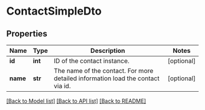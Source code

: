 # ContactSimpleDto

## Properties
Name | Type | Description | Notes
------------ | ------------- | ------------- | -------------
**id** | **int** | ID of the contact instance. | [optional] 
**name** | **str** | The name of the contact. For more detailed information load the contact via id. | [optional] 

[[Back to Model list]](../README.md#documentation-for-models) [[Back to API list]](../README.md#documentation-for-api-endpoints) [[Back to README]](../README.md)

